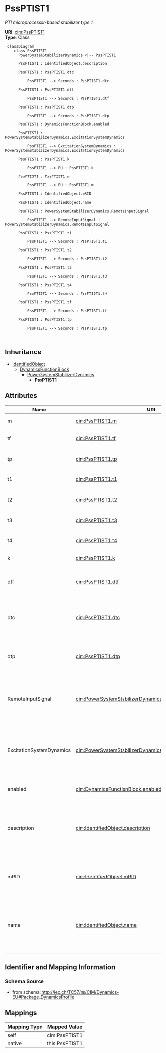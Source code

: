 # PssPTIST1


_PTI microprocessor-based stabilizer type 1._





**URI**: [cim:PssPTIST1](http://iec.ch/TC57/CIM100#PssPTIST1)<br />
**Type**: Class




```mermaid
 classDiagram
    class PssPTIST1
      PowerSystemStabilizerDynamics <|-- PssPTIST1
      
      PssPTIST1 : IdentifiedObject.description
        
      PssPTIST1 : PssPTIST1.dtc
        
          PssPTIST1 --> Seconds : PssPTIST1.dtc
        
      PssPTIST1 : PssPTIST1.dtf
        
          PssPTIST1 --> Seconds : PssPTIST1.dtf
        
      PssPTIST1 : PssPTIST1.dtp
        
          PssPTIST1 --> Seconds : PssPTIST1.dtp
        
      PssPTIST1 : DynamicsFunctionBlock.enabled
        
      PssPTIST1 : PowerSystemStabilizerDynamics.ExcitationSystemDynamics
        
          PssPTIST1 --> ExcitationSystemDynamics : PowerSystemStabilizerDynamics.ExcitationSystemDynamics
        
      PssPTIST1 : PssPTIST1.k
        
          PssPTIST1 --> PU : PssPTIST1.k
        
      PssPTIST1 : PssPTIST1.m
        
          PssPTIST1 --> PU : PssPTIST1.m
        
      PssPTIST1 : IdentifiedObject.mRID
        
      PssPTIST1 : IdentifiedObject.name
        
      PssPTIST1 : PowerSystemStabilizerDynamics.RemoteInputSignal
        
          PssPTIST1 --> RemoteInputSignal : PowerSystemStabilizerDynamics.RemoteInputSignal
        
      PssPTIST1 : PssPTIST1.t1
        
          PssPTIST1 --> Seconds : PssPTIST1.t1
        
      PssPTIST1 : PssPTIST1.t2
        
          PssPTIST1 --> Seconds : PssPTIST1.t2
        
      PssPTIST1 : PssPTIST1.t3
        
          PssPTIST1 --> Seconds : PssPTIST1.t3
        
      PssPTIST1 : PssPTIST1.t4
        
          PssPTIST1 --> Seconds : PssPTIST1.t4
        
      PssPTIST1 : PssPTIST1.tf
        
          PssPTIST1 --> Seconds : PssPTIST1.tf
        
      PssPTIST1 : PssPTIST1.tp
        
          PssPTIST1 --> Seconds : PssPTIST1.tp
        
      
```





## Inheritance
* [IdentifiedObject](IdentifiedObject.md)
    * [DynamicsFunctionBlock](DynamicsFunctionBlock.md)
        * [PowerSystemStabilizerDynamics](PowerSystemStabilizerDynamics.md)
            * **PssPTIST1**



## Attributes


| Name | URI | Cardinality and Range | Description | Inheritance |
| ---  | --- | --- | --- | --- |
| m | [cim:PssPTIST1.m](http://iec.ch/TC57/CIM100#PssPTIST1.m) | 1..1 <br />  [PU](PU.md)  | (<i>M</i>) | direct |
| tf | [cim:PssPTIST1.tf](http://iec.ch/TC57/CIM100#PssPTIST1.tf) | 1..1 <br />  [Seconds](Seconds.md)  | Time constant (<i>Tf</i>) (&gt;= 0) | direct |
| tp | [cim:PssPTIST1.tp](http://iec.ch/TC57/CIM100#PssPTIST1.tp) | 1..1 <br />  [Seconds](Seconds.md)  | Time constant (<i>Tp</i>) (&gt;= 0) | direct |
| t1 | [cim:PssPTIST1.t1](http://iec.ch/TC57/CIM100#PssPTIST1.t1) | 1..1 <br />  [Seconds](Seconds.md)  | Time constant (<i>T1</i>) (&gt;= 0) | direct |
| t2 | [cim:PssPTIST1.t2](http://iec.ch/TC57/CIM100#PssPTIST1.t2) | 1..1 <br />  [Seconds](Seconds.md)  | Time constant (<i>T2</i>) (&gt;= 0) | direct |
| t3 | [cim:PssPTIST1.t3](http://iec.ch/TC57/CIM100#PssPTIST1.t3) | 1..1 <br />  [Seconds](Seconds.md)  | Time constant (<i>T3</i>) (&gt;= 0) | direct |
| t4 | [cim:PssPTIST1.t4](http://iec.ch/TC57/CIM100#PssPTIST1.t4) | 1..1 <br />  [Seconds](Seconds.md)  | Time constant (<i>T4</i>) (&gt;= 0) | direct |
| k | [cim:PssPTIST1.k](http://iec.ch/TC57/CIM100#PssPTIST1.k) | 1..1 <br />  [PU](PU.md)  | Gain (<i>K</i>) | direct |
| dtf | [cim:PssPTIST1.dtf](http://iec.ch/TC57/CIM100#PssPTIST1.dtf) | 1..1 <br />  [Seconds](Seconds.md)  | Time step frequency calculation (<i>deltatf</i>) (&gt;= 0) | direct |
| dtc | [cim:PssPTIST1.dtc](http://iec.ch/TC57/CIM100#PssPTIST1.dtc) | 1..1 <br />  [Seconds](Seconds.md)  | Time step related to activation of controls (<i>deltatc</i>) (&gt;= 0) | direct |
| dtp | [cim:PssPTIST1.dtp](http://iec.ch/TC57/CIM100#PssPTIST1.dtp) | 1..1 <br />  [Seconds](Seconds.md)  | Time step active power calculation (<i>deltatp</i>) (&gt;= 0) | direct |
| RemoteInputSignal | [cim:PowerSystemStabilizerDynamics.RemoteInputSignal](http://iec.ch/TC57/CIM100#PowerSystemStabilizerDynamics.RemoteInputSignal) | 0..* <br />  [RemoteInputSignal](RemoteInputSignal.md)  | Remote input signal used by this power system stabilizer model | [PowerSystemStabilizerDynamics](PowerSystemStabilizerDynamics.md) |
| ExcitationSystemDynamics | [cim:PowerSystemStabilizerDynamics.ExcitationSystemDynamics](http://iec.ch/TC57/CIM100#PowerSystemStabilizerDynamics.ExcitationSystemDynamics) | 1..1 <br />  [ExcitationSystemDynamics](ExcitationSystemDynamics.md)  | Excitation system model with which this power system stabilizer model is asso... | [PowerSystemStabilizerDynamics](PowerSystemStabilizerDynamics.md) |
| enabled | [cim:DynamicsFunctionBlock.enabled](http://iec.ch/TC57/CIM100#DynamicsFunctionBlock.enabled) | 1..1 <br />  boolean  | Function block used indicator | [DynamicsFunctionBlock](DynamicsFunctionBlock.md) |
| description | [cim:IdentifiedObject.description](http://iec.ch/TC57/CIM100#IdentifiedObject.description) | 0..1 <br />  string  | The description is a free human readable text describing or naming the object | [IdentifiedObject](IdentifiedObject.md) |
| mRID | [cim:IdentifiedObject.mRID](http://iec.ch/TC57/CIM100#IdentifiedObject.mRID) | 1..1 <br />  string  | Master resource identifier issued by a model authority | [IdentifiedObject](IdentifiedObject.md) |
| name | [cim:IdentifiedObject.name](http://iec.ch/TC57/CIM100#IdentifiedObject.name) | 0..1 <br />  string  | The name is any free human readable and possibly non unique text naming the o... | [IdentifiedObject](IdentifiedObject.md) |









## Identifier and Mapping Information







### Schema Source


* from schema: http://iec.ch/TC57/ns/CIM/Dynamics-EU#Package_DynamicsProfile





## Mappings

| Mapping Type | Mapped Value |
| ---  | ---  |
| self | cim:PssPTIST1 |
| native | this:PssPTIST1 |




